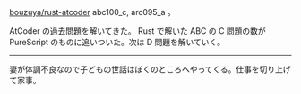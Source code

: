 [bouzuya/rust-atcoder][] abc100_c, arc095_a 。

AtCoder の過去問題を解いてきた。 Rust で解いた ABC の C 問題の数が PureScript のものに追いついた。次は D 問題を解いていく。

---

妻が体調不良なので子どもの世話はぼくのところへやってくる。仕事を切り上げて家事。

[bouzuya/rust-atcoder]: https://github.com/bouzuya/rust-atcoder
